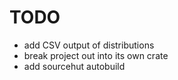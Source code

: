 # TODO

- add CSV output of distributions
- break project out into its own crate
- add sourcehut autobuild
